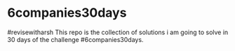 # 6companies30days
#revisewitharsh
This repo is the collection of solutions i am going to solve in 30 days of the challenge #6companies30days.
